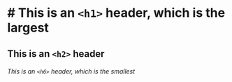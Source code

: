 #  # This is an `<h1>` header, which is the largest

## This is an `<h2>` header

###### This is an `<h6>` header, which is the smallest
